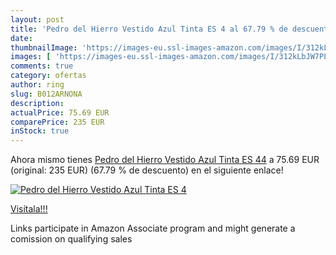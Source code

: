 ```yaml
---
layout: post
title: 'Pedro del Hierro Vestido Azul Tinta ES 4 al 67.79 % de descuento'
date: 
thumbnailImage: 'https://images-eu.ssl-images-amazon.com/images/I/312kLbJW7PL._SL200_.jpg'
images: [ 'https://images-eu.ssl-images-amazon.com/images/I/312kLbJW7PL._SL200_.jpg' ]
comments: true
category: ofertas
author: ring
slug: B012ARNONA
description:
actualPrice: 75.69 EUR
comparePrice: 235 EUR
inStock: true
---
```


Ahora mismo tienes [Pedro del Hierro Vestido Azul Tinta ES 44](https://www.amazon.es/dp/B012ARNONA/?tag=tolees-21) a 75.69 EUR (original: 235 EUR) (67.79 %  de descuento) en el siguiente enlace!

[![Pedro del Hierro Vestido Azul Tinta ES 4](https://images-eu.ssl-images-amazon.com/images/I/312kLbJW7PL._SL200_.jpg)](https://www.amazon.es/dp/B012ARNONA/?tag=tolees-21)

[Visítala!!!](https://www.amazon.es/dp/B012ARNONA/?tag=tolees-21)

Links participate in Amazon Associate program and might generate a comission on qualifying sales
